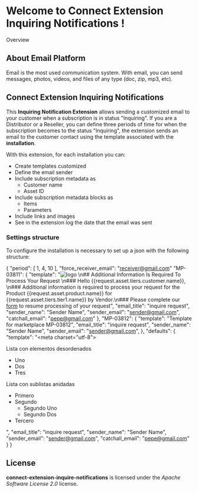 # Welcome to Connect Extension Inquiring Notifications !

Overview
## About Email Platform
Email is the most used communication system. With email, you can send messages, photos, videos, and files of any type (doc, zip, mp3, etc).

## Connect Extension Inquiring Notifications
This **Inquiring Notification Extension** allows sending a customized email to your customer when a subscription is in status "Inquiring".
If you are a Distributor or a Reseller, you can define three periods of time for when the subscription becomes to the status "Inquiring", the extension sends an email to the customer contact using the template associated with the **installation**.

With this extension, for each installation you can:
- Create templates customized
- Define the email sender
- Include subscription metadata as
    - Customer name
    - Asset ID
- Include subscription metadata blocks as 
    - Items
    - Parameters
- Include links and images
- See in the extension log the date that the email was sent 

### Settings structure
To configure the installation is necessary to set up a json with the following structure:

{
  "period": [
    1,
    4,
    10
  ],
  "force_receiver_email": "receiver@gmail.com"
  "MP-03811": {
    "template": "![logo](https://www.cloudblue.com/assets/images/navlogo-dark.png) \n## Additional Information Is Required To Process Your Request \n### Hello {{request.asset.tiers.customer.name}}, \n### Additional information is required to process your request for the Product {{request.asset.product.name}} for {{request.asset.tiers.tier1.name}} by Vendor.\n### Please complete our [form]({{request.params_form_url}}) to resume processing of your request",
    "email_title": "inquire request",
    "sender_name": "Sender Name",
    "sender_email": "sender@gmail.com",
    "catchall_email": "pepe@gmail.com"
  },
  "MP-03812": {
    "template": "Template for marketplace MP-03812",
    "email_title": "inquire request",
    "sender_name": "Sender Name",
    "sender_email": "sender@gmail.com",
  },
  "defaults": {
    "template": "<!DOCTYPE HTML><html><head><title>Subscription product: {{request.asset.product.name}} </title><meta charset=\"utf-8\"></head><body><p>Lista con elementos desordenados</p><ul><li>Uno</li><li>Dos</li><li>Tres</li></ul><p>Lista con sublistas anidadas</p><ul><li>Primero</li><li>Segundo<ul><li>Segundo Uno</li><li>Segundo Dos</li></ul></li><li>Tercero</li></ul></body></html>",
    "email_title": "inquire request",
    "sender_name": "Sender Name",
    "sender_email": "sender@gmail.com",
    "catchall_email": "pepe@gmail.com"
  }
}
## License
**connect-extension-inquire-notifications** is licensed under the *Apache Software License 2.0* license.
